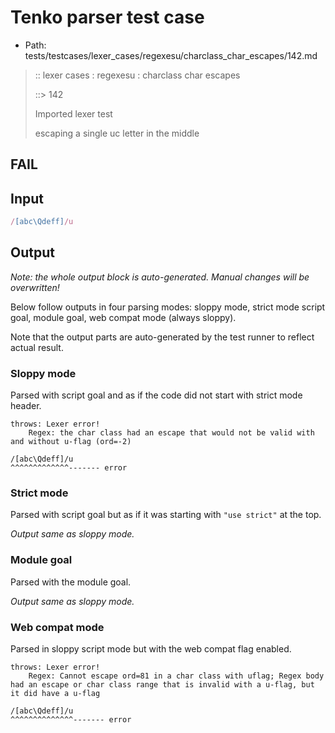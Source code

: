 # Tenko parser test case

- Path: tests/testcases/lexer_cases/regexesu/charclass_char_escapes/142.md

> :: lexer cases : regexesu : charclass char escapes
>
> ::> 142
>
> Imported lexer test
>
> escaping a single uc letter in the middle

## FAIL

## Input

`````js
/[abc\Qdeff]/u
`````

## Output

_Note: the whole output block is auto-generated. Manual changes will be overwritten!_

Below follow outputs in four parsing modes: sloppy mode, strict mode script goal, module goal, web compat mode (always sloppy).

Note that the output parts are auto-generated by the test runner to reflect actual result.

### Sloppy mode

Parsed with script goal and as if the code did not start with strict mode header.

`````
throws: Lexer error!
    Regex: the char class had an escape that would not be valid with and without u-flag (ord=-2)

/[abc\Qdeff]/u
^^^^^^^^^^^^^------- error
`````

### Strict mode

Parsed with script goal but as if it was starting with `"use strict"` at the top.

_Output same as sloppy mode._

### Module goal

Parsed with the module goal.

_Output same as sloppy mode._

### Web compat mode

Parsed in sloppy script mode but with the web compat flag enabled.

`````
throws: Lexer error!
    Regex: Cannot escape ord=81 in a char class with uflag; Regex body had an escape or char class range that is invalid with a u-flag, but it did have a u-flag

/[abc\Qdeff]/u
^^^^^^^^^^^^^^------- error
`````

